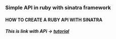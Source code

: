 ### Simple API in ruby with sinatra framework

#### HOW TO CREATE A RUBY API WITH SINATRA
##### This is link with APi -> [tutorial](https://x-team.com/blog/how-to-create-a-ruby-api-with-sinatra/)
